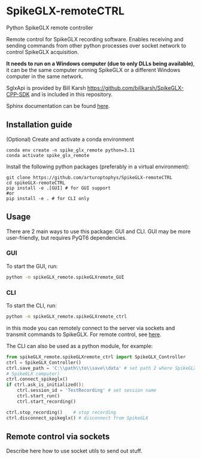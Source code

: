 # SpikeGLX-remoteCTRL
Python SpikeGLX remote controller

Remote control for SpikeGLX recording software. Enables receiving and sending commands from other python processes over 
socket network to control SpikeGLX acquisition.

**It needs to run on a Windows computer (due to only DLLs being available)**, it can be the same computer running SpikeGLX or 
a different Windows computer in the same network. 


SglxApi is provided by Bill Karsh <https://github.com/billkarsh/SpikeGLX-CPP-SDK> and is included in this repository.

Sphinx documentation can be found [here](https://arturoptophys.github.io/SpikeGLX-remoteCTRL/).

## Installation guide
(Optional) Create and activate a conda environment

    conda env create -n spike_glx_remote python=3.11
    conda activate spike_glx_remote

Install the following python packages (preferably in a virtual environment):

    git clone https://github.com/arturoptophys/SpikeGLX-remoteCTRL
    cd spikeGLX-remoteCTRL
    pip install -e .[GUI] # for GUI support
    #or
    pip install -e . # for CLI only

## Usage
There are 2 main ways to use this package: GUI and CLI. GUI may be more user-friendly, but requires PyQT6 dependencies.

### GUI
To start the GUI, run:
```bash
python -m spikeGLX_remote.spikeGLXremote_GUI
```
### CLI
To start the CLI, run:
```bash
python -m spikeGLX_remote.spikeGLXremote_ctrl
```
in this mode you can remotely connect to the server via sockets and transmit commands to SpikeGLX. For remote control,
see [here](#remote-control-via-sockets).

The CLI can also be used as a python module, for example:
```python
from spikeGLX_remote.spikeGLXremote_ctrl import SpikeGLX_Controller
ctrl = SpikeGLX_Controller()
ctrl.save_path = 'C:\\path\\to\\save\\data' # set path 2 where SpikeGLX will save the data (should be a path on 
# SpikeGLX computer)
ctrl.connect_spikeglx()
if ctrl.ask_is_initialized():
    ctrl.session_id = 'TestRecording' # set session name
    ctrl.start_run()
    ctrl.start_recording()

ctrl.stop_recording()    # stop recording
ctrl.disconnect_spikeglx() # disconnect from SpikeGLX
```

## Remote control via sockets
Describe here how to use socket utils to send out stuff.